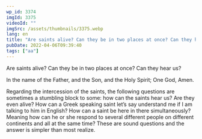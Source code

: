 ```yaml
---
wp_id: 3374
imgId: 3375
videoId: ""
imgSrc: /assets/thumbnails/3375.webp
lang: en
title: "Are saints alive? Can they be in two places at once? Can they hear us? by Fr. Gabriel Wissa"
pubDate: 2022-04-06T09:39:40
tags: ["aa"]
---
```


<!-- page: 6 -->

<p>Are saints alive? Can they be in two places at once? Can they hear us? </p>
<p>In the name of the Father, and the Son, and the Holy Spirit; One God, Amen.  </p>
<p>Regarding the intercession of the saints, the following questions are sometimes a stumbling block to some: how can the saints hear us? Are they even alive? How can a Greek speaking saint let’s say understand me if I am talking to him in English? How can a saint be here in there simultaneously? Meaning how can he or she respond to several different people on different continents and all at the same time? These are sound questions and the answer is simpler than most realize.  </p>

